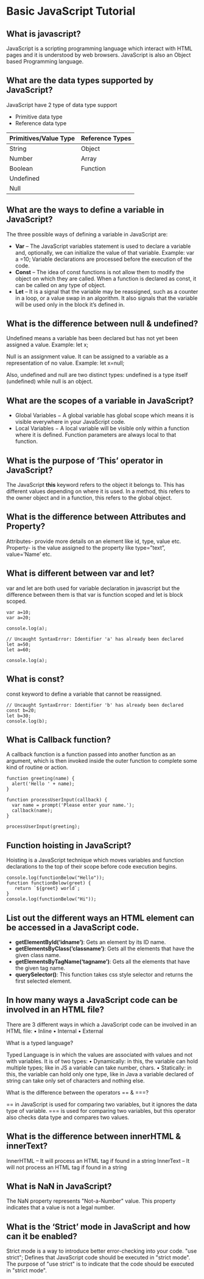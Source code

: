 # Basic JavaScript Tutorial

## What is javascript?
JavaScript is a scripting programming language which interact with HTML pages and it is understood by web browsers. JavaScript is also an Object based Programming language.

## What are the data types supported by JavaScript?
JavaScript have 2 type of data type support 
* Primitive data type
* Reference data type

| Primitives/Value Type | Reference Types |
| --- | --- |
| String | Object |
| Number | Array |
| Boolean | Function |
| Undefined |  |
| Null |  |

## What are the ways to define a variable in JavaScript?

The three possible ways of defining a variable in JavaScript are:

* **Var** – The JavaScript variables statement is used to declare a variable and, optionally, we can initialize the value of that variable. Example: var a =10; Variable declarations are processed before the execution of the code.
*	**Const** – The idea of const functions is not allow them to modify the object on which they are called. When a function is declared as const, it can be called on any type of object.
*	**Let** – It is a signal that the variable may be reassigned, such as a counter in a loop, or a value swap in an algorithm. It also signals that the variable will be used only in the block it’s defined in.

## What is the difference between null & undefined?

Undefined means a variable has been declared but has not yet been assigned a value.
Example: let x;

Null is an assignment value. It can be assigned to a variable as a representation of no value.
Example: let x=null;

Also, undefined and null are two distinct types: undefined is a type itself (undefined) while null is an object.

## What are the scopes of a variable in JavaScript?

*	Global Variables − A global variable has global scope which means it is visible everywhere in your JavaScript code.
*	Local Variables − A local variable will be visible only within a function where it is defined. Function parameters are always local to that function.

## What is the purpose of ‘This’ operator in JavaScript?

The JavaScript **this** keyword refers to the object it belongs to. This has different values depending on where it is used. In a method, this refers to the owner object and in a function, this refers to the global object.

## What is the difference between Attributes and Property?

Attributes- provide more details on an element like id, type, value etc.
Property- is the value assigned to the property like type=”text”, value=’Name’ etc.

## What is different between var and let?
var and let are both used for variable declaration in javascript but the difference between them is that var is function scoped and let is block scoped.
```
var a=10;
var a=20;

console.log(a);
```

```
// Uncaught SyntaxError: Identifier 'a' has already been declared
let a=50;
let a=60;

console.log(a);
```

## What is const?
const keyword to define a variable that cannot be reassigned.
```
// Uncaught SyntaxError: Identifier 'b' has already been declared
const b=20;
let b=30;
console.log(b);
```
## What is Callback function?

A callback function is a function passed into another function as an argument, which is then invoked inside the outer function to complete some kind of routine or action.
~~~
function greeting(name) {
  alert('Hello ' + name);
}

function processUserInput(callback) {
  var name = prompt('Please enter your name.');
  callback(name);
}

processUserInput(greeting);
~~~
## Function hoisting in JavaScript?

Hoisting is a JavaScript technique which moves variables and function declarations to the top of their scope before code execution begins.
~~~
console.log(functionBelow("Hello"));
function functionBelow(greet) {
   return `${greet} world`;
}
console.log(functionBelow("Hi"));
~~~

## List out the different ways an HTML element can be accessed in a JavaScript code.
* **getElementById(‘idname’)**: Gets an element by its ID name.
* **getElementsByClass(‘classname’)**: Gets all the elements that have the given class name.
* **getElementsByTagName(‘tagname’)**: Gets all the elements that have the given tag name.
* **querySelector()**: This function takes css style selector and returns the first selected element.

## In how many ways a JavaScript code can be involved in an HTML file?

There are 3 different ways in which a JavaScript code can be involved in an HTML file:
•	Inline
•	Internal
•	External

What is a typed language?

Typed Language is in which the values are associated with values and not with variables. It is of two types:
•	Dynamically: in this, the variable can hold multiple types; like in JS a variable can take number, chars.
•	Statically: in this, the variable can hold only one type, like in Java a variable declared of string can take only set of characters and nothing else.

What is the difference between the operators == & ===?

== in JavaScript is used for comparing two variables, but it ignores the data type of variable.
=== is used for comparing two variables, but this operator also checks data type and compares two values.

## What is the difference between innerHTML & innerText?

InnerHTML – It will process an HTML tag if found in a string
InnerText – It will not process an HTML tag if found in a string

## What is NaN in JavaScript?

The NaN property represents "Not-a-Number" value. This property indicates that a value is not a legal number.

## What is the ‘Strict’ mode in JavaScript and how can it be enabled?

Strict mode is a way to introduce better error-checking into your code.
"use strict"; Defines that JavaScript code should be executed in "strict mode".
The purpose of "use strict" is to indicate that the code should be executed in "strict mode".


